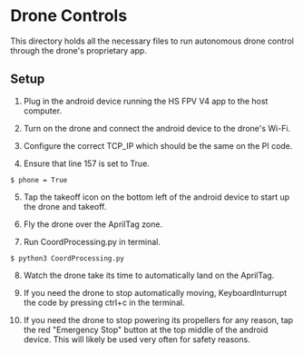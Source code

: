 # Drone Controls
This directory holds all the necessary files to run autonomous drone control through the drone's proprietary app.

## Setup
1. Plug in the android device running the HS FPV V4 app to the host computer.

2. Turn on the drone and connect the android device to the drone's Wi-Fi.

3. Configure the correct TCP_IP which should be the same on the PI code.

4. Ensure that line 157 is set to True.
```
$ phone = True
```
5. Tap the takeoff icon on the bottom left of the android device to start up the drone and takeoff.

6. Fly the drone over the AprilTag zone.

7. Run CoordProcessing.py in terminal.
```
$ python3 CoordProcessing.py
```
8. Watch the drone take its time to automatically land on the AprilTag.

9. If you need the drone to stop automatically moving, KeyboardInturrupt the code by pressing ctrl+c in the terminal.

10. If you need the drone to stop powering its propellers for any reason, tap the red "Emergency Stop" button at the top middle of
	the android device. This will likely be used very often for safety reasons.